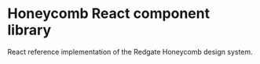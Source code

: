 # Honeycomb React component library

React reference implementation of the Redgate Honeycomb design system.
